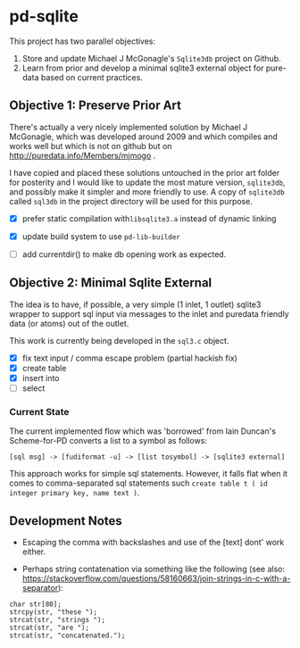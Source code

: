 # pd-sqlite

This project has two parallel objectives:

1. Store and update Michael J McGonagle's `Sqlite3db` project on Github.
2. Learn from prior and develop a minimal sqlite3 external object for pure-data based on current practices.

## Objective 1: Preserve Prior Art

There's actually a very nicely implemented solution by Michael J McGonagle, which was developed around 2009 and which compiles and works well but which is not on github but on http://puredata.info/Members/mjmogo .

I have copied and placed these solutions untouched in the prior art folder for posterity and I would like to update the most mature version, `sqlite3db`, and possibly make it simpler and more friendly to use. A copy of `sqlite3db` called `sql3db` in the project directory will be used for this purpose.

- [x] prefer static compilation with`libsqlite3.a` instead of dynamic linking
- [x] update build system to use `pd-lib-builder`
- [ ] add currentdir() to make db opening work as expected.


## Objective 2: Minimal Sqlite External

The idea is to have, if possible, a very simple (1 inlet, 1 outlet) sqlite3 wrapper to support sql input via messages to the inlet and puredata friendly data (or atoms) out of the outlet.

This work is currently being developed in the `sql3.c` object.

- [x] fix text input / comma escape problem (partial hackish fix)
- [x] create table
- [x] insert into
- [ ] select 

### Current State

The current implemented flow which was 'borrowed' from Iain Duncan's Scheme-for-PD converts a list to a symbol as follows:

```
[sql msg] -> [fudiformat -u] -> [list tosymbol] -> [sqlite3 external]
```

This approach works for simple sql statements. However, it falls flat when it comes to comma-separated sql statements such `create table t ( id integer primary key, name text )`.


## Development Notes

- Escaping the comma with backslashes and use of the [text] dont' work either.

- Perhaps string contatenation via something like the following (see also: https://stackoverflow.com/questions/58160663/join-strings-in-c-with-a-separator):

```
char str[80];
strcpy(str, "these ");
strcat(str, "strings ");
strcat(str, "are ");
strcat(str, "concatenated.");
```
